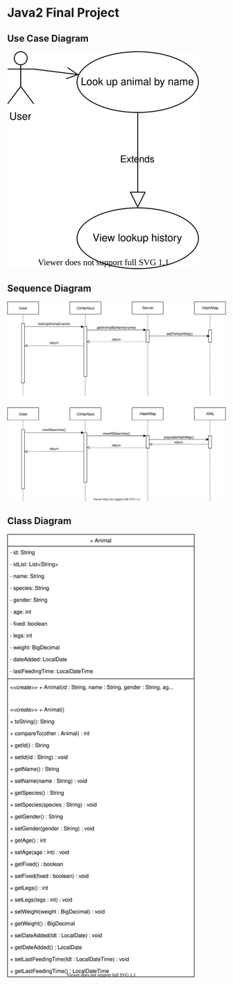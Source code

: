 # Java2 Final Project

## Use Case Diagram
![Use Case Diagram](images/Animal_Use_Case.svg)
## Sequence Diagram
![Use Case Diagram](images/Animal_Sequence_Diagram.svg)
## Class Diagram
![Class Diagram](images/Animal_Class_Diagram.svg)